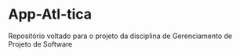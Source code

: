 # App-Atl-tica
Repositório voltado para o projeto da disciplina de Gerenciamento de Projeto de Software
